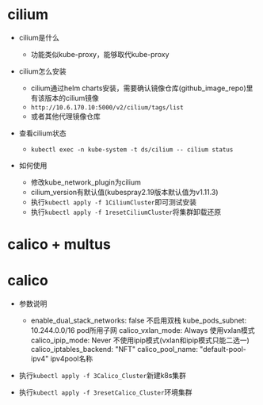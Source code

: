 # cilium

* cilium是什么
    * 功能类似kube-proxy，能够取代kube-proxy
* cilium怎么安装
    * cilium通过helm charts安装，需要确认镜像仓库(github_image_repo)里有该版本的cilium镜像
    * `http://10.6.170.10:5000/v2/cilium/tags/list`
    * 或者其他代理镜像仓库
* 查看cilium状态
    * `kubectl exec -n kube-system -t ds/cilium -- cilium status`

* 如何使用
    * 修改kube_network_plugin为cilium
    * cilium_version有默认值(kubespray2.19版本默认值为v1.11.3)
    * 执行`kubectl apply -f 1CiliumCluster`即可测试安装
    * 执行`kubectl apply -f 1resetCiliumCluster`将集群卸载还原

# calico + multus

# calico

* 参数说明
  * enable_dual_stack_networks: false 不启用双栈
    kube_pods_subnet: 10.244.0.0/16  pod所用子网
    calico_vxlan_mode: Always 使用vxlan模式
    calico_ipip_mode: Never 不使用ipip模式(vxlan和ipip模式只能二选一)
    calico_iptables_backend: "NFT"
    calico_pool_name: "default-pool-ipv4" ipv4pool名称
  
* 执行`kubectl apply -f 3Calico_Cluster`新建k8s集群
* 执行`kubectl apply -f 3resetCalico_Cluster`环境集群

